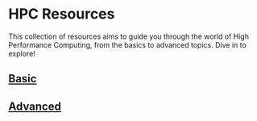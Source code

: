 # HPC Resources

This collection of resources aims to guide you through the world of High Performance Computing, from the basics to advanced topics. Dive in to explore!

## [Basic](./Basic.md)
## [Advanced](./Advanced.md)

